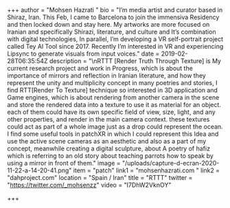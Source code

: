 +++
author = "Mohsen Hazrati "
bio = "I’m media artist and curator based in Shiraz, Iran. This Feb, I came to Barcelona to join the immensiva Residency and then locked down and stay here. My artworks are more focused on Iranian and specifically Shirazi, literature, and culture and It’s combination with digital technologies, In parallel, I’m developing a VR self-portrait project called Tey Al Tool since 2017. Recently I’m interested in VR and experiencing Lipsync to generate visuals from input voices."
date = 2019-02-28T06:35:54Z
description = "\nRTTT [Render Truth Through Texture] is My current research project and work in Progress, which is about the importance of mirrors and reflection in Iranian literature, and how they represent the unity and multiplicity concept in many poetries and stories, I find RTT[Render To Texture] technique so interested in 3D application and Game engines, which is about rendering from another camera in the scene and store the rendered data into a texture to use it as material for an object. each of them could have its own specific field of view, size, light, and any other properties,  and render in the main camera context. these textures could act as part of a whole image just as a drop could represent the ocean. I find some useful tools in patchXR in which I could represent this Idea and use the active scene cameras as an aesthetic and also as a part of my concept, meanwhile creating a digital sculpture, about A poetry of hafiz which is referring to an old story about teaching parrots how to speak by using a mirror in front of them."
image = "/uploads/capture-d-ecran-2020-11-22-a-14-20-41.png"
item = "patch"
link1 = "mohsenhazrati.com "
link2 = "dahproject.com"
location = "Spain / Iran"
title = "RTTT"
twitter = "https://twitter.com/_mohsenzz"
video = "I7DhW2VknOY"

+++
